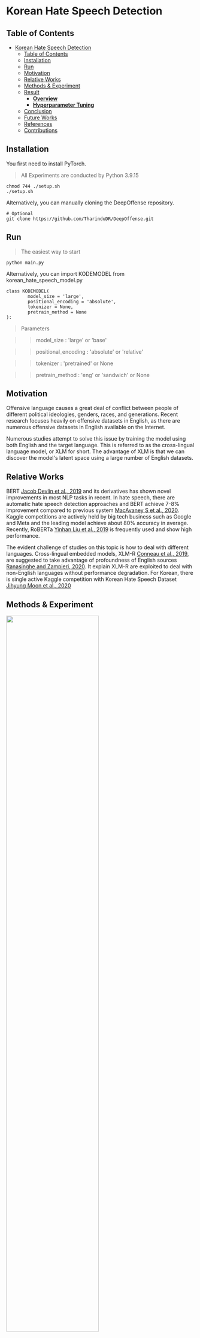 # Korean Hate Speech Detection

## Table of Contents

-   [Korean Hate Speech Detection](#korean-hate-speech-detection)
    -   [Table of Contents](#table-of-contents)
    -   [Installation](#installation)
    -   [Run](#run)
    -   [Motivation](#motivation)
    -   [Relative Works](#relative-works)
    -   [Methods \& Experiment](#methods--experiment)
    -   [Result](#result)
        -   [**Overview**](#overview)
        -   [**Hyperparameter Tuning**](#hyperparameter-tuning)
    -   [Conclusion](#conclusion)
    -   [Future Works](#future-works)
    -   [References](#references)
    -   [Contributions](#contributions)

## Installation

You first need to install PyTorch.

> All Experiments are conducted by Python 3.9.15

```
chmod 744 ./setup.sh
./setup.sh
```

Alternatively, you can manually cloning the DeepOffense repository.

```
# Optional
git clone https://github.com/TharinduDR/DeepOffense.git
```

## Run

> The easiest way to start

```
python main.py
```

Alternatively, you can import KODEMODEL from korean_hate_speech_model.py

```
class KODEMODEL(
        model_size = 'large',
        positional_encoding = 'absolute',
        tokenizer = None,
        pretrain_method = None
):
```

> Parameters

> > model_size : 'large' or 'base'

> > positional_encoding : 'absolute' or 'relative'

> > tokenizer : 'pretrained' or None

> > pretrain_method : 'eng' or 'sandwich' or None

## Motivation

Offensive language causes a great deal of conflict between people of different political ideologies, genders, races, and generations. Recent research focuses heavily on offensive datasets in English, as there are numerous offensive datasets in English available on the Internet.

Numerous studies attempt to solve this issue by training the model using both English and the target language. This is referred to as the cross-lingual language model, or XLM for short. The advantage of XLM is that we can discover the model's latent space using a large number of English datasets.

## Relative Works

BERT [Jacob Devlin et al., 2019](#references) and its derivatives has shown novel improvements in most NLP tasks in recent. In hate speech, there are automatic hate speech detection approaches and BERT achieve 7-8% improvement compared to previous system [MacAvaney S et al., 2020](#references). Kaggle competitions are actively held by big tech business such as Google and Meta and the leading model achieve about 80% accuracy in average. Recently, RoBERTa [Yinhan Liu et al., 2019](#references) is frequently used and show high performance.

The evident challenge of studies on this topic is how to deal with different languages. Cross-lingual embedded models, XLM-R [Conneau et al., 2019](#references), are suggested to take advantage of profoundness of English sources [Ranasinghe and Zampieri, 2020](#references). It explain XLM-R are exploited to deal with non-English languages without performance degradation. For Korean, there is single active Kaggle competition with Korean Hate Speech Dataset [Jihyung Moon et al., 2020](#references)

## Methods & Experiment

<img src = "./resource/image/experiment.png" height = "70%" width = "70%">

> Hyperparameter Tuning (XLM-R)

-   Cross-lingual transfer learning with relative position encoding

-   Adapting morpheme tokenizer of Korean

-   Data Augmentation

-   Various Pretrain methods

## Result

### **Overview**

|        Model         |            Evaluation Result             |
| :------------------: | :--------------------------------------: |
| Kaggle Leading Group |                  0.677                   |
|  Multi-lingual BERT  |                  0.548                   |
|        KoBERT        |                  0.604                   |
|      **XLM-R**       | **<span style="color:red">0.690</span>** |

<br />

### **Hyperparameter Tuning**

|                             Model                             |            Evaluation Result             | F1 Score |
| :-----------------------------------------------------------: | :--------------------------------------: | :------: |
|                          XLM-R Base                           |                  0.650                   |  0.641   |
|          XLM-R Base + Relative Positional Embedding           |                  0.555                   |  0.533   |
|                 XLM-R Base + English-pretrain                 |                  0.618                   |  0.612   |
| XLM-R Base + English-pretrain + Relative Positional Embedding |                  0.606                   |  0.593   |
|                XLM-R Large + English-pretrain                 |                  0.618                   |    -     |
|                XLM-R Large + Sandwich-pretrain                | **<span style="color:red">0.694</span>** |  0.691   |
|      XLM-R Large + Sandwich-pretrain + Korean-tokenizer       |                  0.690                   |  0.688   |

## Conclusion

XLM-R with cross-lingual transfer learning outperforms the other existing models in Korean hate speech detection.Base on this result, it is now possible to achieve higher performance using additional English datasets and advanced researches directly on Korean data.

To apply Korean tokenizer is the biggest challenge in this work. A linguistic awareness of given language makes a huge impact on performance specifically in Korean [Park et al., 2020](#references). In future work, it would be the first objective to fit existing Korean tokenizer such as Khaiii, Mecab into XLM-R model.

## Future Works

-   According to [Ranasinghe and Zampieri, 2020](#references), the results for other languages showed better results than Korean. Therefore, it seems that if training is performed by utilizing the Korean specific characteristics tailored to the Korean language, it will be able to show better results.

-   If the model is pre-trained with Japanese dataset, which is closer to the Korean, you will get better results. Similarly, better results could be achieved if it is pre-trained with another language which has more abundant data.

-   If the XLM-R-XL model produces better results, it may be right to assume that modeling a data-poor language using data-rich language datasets helps improve performance.

-   Data augmentation has been conducted by editing existing data text, but it seems that better results can be obtained by performing data augmentation using a large language model such as GPT.

## References

[1] Tharindu Ranasinghe and Marcos Zampieri. 2020. Multilingual Offensive Language Identification with Cross-lingual Embeddings. In Proceedings of the 2020 Conference on Empirical Methods in Natural Language Processing (EMNLP), pages 5838–5844.

[2] Jihyung Moon, Won Ik Cho, Junbum Lee. 2020. BEEP! Korean Corpus of Online News Comments for Toxic Speech Detection

[3] MacAvaney S, Yao H-R, Yang E, Russell K, Goharian N, Frieder O (2019) Hate speech detection: Challenges and solutions. PLoS ONE 14(8): e0221152.

[4] Jacob Devlin, Ming-Wei Chang, Kenton Lee, & Kristina Toutanova. (2018). BERT: Pre-training of Deep Bidirectional Transformers for Language Understanding. ArXiv: Computation and Language.

[5] Pires, T., Schlinger, E., & Garrette, D. (2019). How Multilingual is Multilingual BERT?. In Proceedings of the 57th Annual Meeting of the Association for Computational Linguistics (pp. 4996–5001). Association for Computational Linguistics.

[6] Matthew S. Dryer and Martin Haspelmath (2013). WALS Online. Max Planck Institute for Evolutionary

[7] Park, Kyubyong and Lee, Joohong and Jang, Seongbo and Jung, Dawoon. 2020. An Empirical Study of Tokenization Strategies for Various Korean NLP Tasks. ArXiv: Computation and Language.

## Contributions

[Minsun Kim](https://github.com/min-sunnying)

[Jaemin Jun](https://github.com/jjmcoconut)

[Jeongjun Lee](https://github.com/boingkiri)

[Kyungho Byoun](https://github.com/Byunk) : [clearman001@kaist.ac.kr](clearman001@kaist.ac.kr)

[Taegyeom Kim](https://github.com/jas03006)
